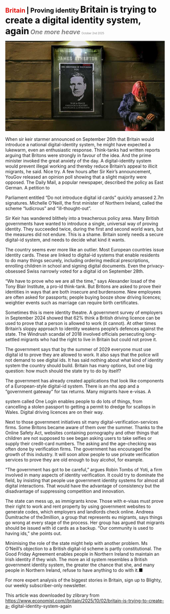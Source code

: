 <span style="color:#E3120B; font-size:14.9pt; font-weight:bold;">Britain</span> <span style="color:#000000; font-size:14.9pt; font-weight:bold;">| Proving identity</span>
<span style="color:#000000; font-size:21.0pt; font-weight:bold;">Britain is trying to create a digital identity system, again</span>
<span style="color:#808080; font-size:14.9pt; font-weight:bold; font-style:italic;">One more heave</span>
<span style="color:#808080; font-size:6.2pt;">October 2nd 2025</span>

![](../images/045_Britain_is_trying_to_create_a_digital_identity_system_again/p0182_img01.jpeg)

When sir keir starmer announced on September 26th that Britain would introduce a national digital-identity system, he might have expected a lukewarm, even an enthusiastic response. Think-tanks had written reports arguing that Britons were strongly in favour of the idea. And the prime minister invoked the great anxiety of the day. A digital-identity system would prevent illegal working and thereby reduce Britain’s appeal to illicit migrants, he said. Nice try. A few hours after Sir Keir’s announcement, YouGov released an opinion poll showing that a slight majority were opposed. The Daily Mail, a popular newspaper, described the policy as East German. A petition to

Parliament entitled “Do not introduce digital id cards” quickly amassed 2.7m signatures. Michelle O’Neill, the first minister of Northern Ireland, called the scheme “ludicrous” and “ill-thought-out”.

Sir Keir has wandered blithely into a treacherous policy area. Many British governments have wanted to introduce a single, universal way of proving identity. They succeeded twice, during the first and second world wars, but the measures did not endure. This is a shame. Britain sorely needs a secure digital-id system, and needs to decide what kind it wants.

The country seems ever more like an outlier. Most European countries issue identity cards. These are linked to digital-id systems that enable residents to do many things securely, including ordering medical prescriptions, enrolling children in school and signing digital documents. Even the privacy-obsessed Swiss narrowly voted for a digital id on September 28th.

“We have to prove who we are all the time,” says Alexander Iosad of the Tony Blair Institute, a pro-id think-tank. But Britons are asked to prove their identities in ways that are both insecure and burdensome. New employees are often asked for passports; people buying booze show driving licences; weightier events such as marriage can require birth certificates.

Sometimes this is mere identity theatre. A government survey of employers in September 2024 showed that 62% think a British driving licence can be used to prove that a person is allowed to work (it cannot). At other times Britain’s sloppy approach to identity weakens people’s defences against the state. The Windrush scandal of 2018 involved officials persecuting long- settled migrants who had the right to live in Britain but could not prove it.

The government says that by the summer of 2029 everyone must use digital id to prove they are allowed to work. It also says that the police will not demand to see digital ids. It has said nothing about what kind of identity system the country should build. Britain has many options, but one big question: how much should the state try to do by itself?

The government has already created applications that look like components of a European-style digital-id system. There is an nhs app and a “government gateway” for tax returns. Many migrants have e-visas. A

system called One Login enables people to do lots of things, from cancelling a stolen passport to getting a permit to dredge for scallops in Wales. Digital driving licences are on their way.

Next to those government initiatives sit many digital-verification-services firms. Some Britons became aware of them over the summer. Thanks to the Online Safety Act, websites containing pornography and other things that children are not supposed to see began asking users to take selfies or supply their credit-card numbers. The asking and the age-checking was often done by verification firms. The government has encouraged the growth of this industry. It will soon allow people to use private verification services to prove they are old enough to buy alcohol, for example.

“The government has got to be careful,” argues Robin Tombs of Yoti, a firm involved in many aspects of identity verification. It could try to dominate the field, by insisting that people use government identity systems for almost all digital interactions. That would have the advantage of consistency but the disadvantage of suppressing competition and innovation.

The state can mess up, as immigrants know. Those with e-visas must prove their right to work and rent property by using government websites to generate codes, which employers and landlords check online. Andreea Dumitrache of the3million, a group that represents eu migrants, says things go wrong at every stage of the process. Her group has argued that migrants should be issued with id cards as a backup. “Our community is used to having ids,” she points out.

Minimising the role of the state might help with another problem. Ms O’Neill’s objection to a British digital-id scheme is partly constitutional. The Good Friday Agreement enables people in Northern Ireland to maintain an Irish identity if they wish. The more an id system resembles a British government identity system, the greater the chance that she, and many people in Northern Ireland, refuse to have anything to do with it.■

For more expert analysis of the biggest stories in Britain, sign up to Blighty, our weekly subscriber-only newsletter.

This article was downloaded by zlibrary from https://www.economist.com//britain/2025/10/02/britain-is-trying-to-create-a- digital-identity-system-again